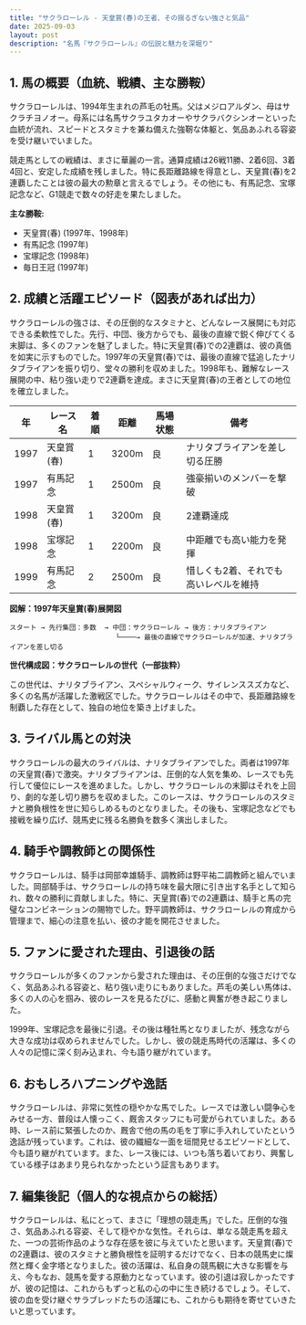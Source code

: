 ```yaml
---
title: "サクラローレル - 天皇賞(春)の王者、その揺るぎない強さと気品"
date: 2025-09-03
layout: post
description: "名馬『サクラローレル』の伝説と魅力を深堀り"
---
```


## 1. 馬の概要（血統、戦績、主な勝鞍）

サクラローレルは、1994年生まれの芦毛の牡馬。父はメジロアルダン、母はサクラチヨノオー。母系には名馬サクラユタカオーやサクラバクシンオーといった血統が流れ、スピードとスタミナを兼ね備えた強靭な体躯と、気品あふれる容姿を受け継いでいました。

競走馬としての戦績は、まさに華麗の一言。通算成績は26戦11勝、2着6回、3着4回と、安定した成績を残しました。特に長距離路線を得意とし、天皇賞(春)を2連覇したことは彼の最大の勲章と言えるでしょう。その他にも、有馬記念、宝塚記念など、G1競走で数々の好走を果たしました。

**主な勝鞍:**

* 天皇賞(春) (1997年、1998年)
* 有馬記念 (1997年)
* 宝塚記念 (1998年)
* 毎日王冠 (1997年)


## 2. 成績と活躍エピソード（図表があれば出力）

サクラローレルの強さは、その圧倒的なスタミナと、どんなレース展開にも対応できる柔軟性でした。先行、中団、後方からでも、最後の直線で鋭く伸びてくる末脚は、多くのファンを魅了しました。特に天皇賞(春)での2連覇は、彼の真価を如実に示すものでした。1997年の天皇賞(春)では、最後の直線で猛追したナリタブライアンを振り切り、堂々の勝利を収めました。1998年も、難解なレース展開の中、粘り強い走りで2連覇を達成。まさに天皇賞(春)の王者としての地位を確立しました。

| 年 | レース名           | 着順 | 距離 | 馬場状態 | 備考                                     |
|---|--------------------|-----|-----|---------|-----------------------------------------|
| 1997 | 天皇賞(春)         | 1   | 3200m| 良       | ナリタブライアンを差し切る圧勝             |
| 1997 | 有馬記念           | 1   | 2500m| 良       | 強豪揃いのメンバーを撃破                 |
| 1998 | 天皇賞(春)         | 1   | 3200m| 良       | 2連覇達成                               |
| 1998 | 宝塚記念           | 1   | 2200m| 良       | 中距離でも高い能力を発揮                 |
| 1999 | 有馬記念           | 2   | 2500m| 良       | 惜しくも2着、それでも高いレベルを維持 |


**図解：1997年天皇賞(春)展開図**

```
スタート → 先行集団：多数  → 中団：サクラローレル → 後方：ナリタブライアン
                          └────→ 最後の直線でサクラローレルが加速、ナリタブライアンを差し切る
```

**世代構成図：サクラローレルの世代（一部抜粋）**

この世代は、ナリタブライアン、スペシャルウィーク、サイレンススズカなど、多くの名馬が活躍した激戦区でした。サクラローレルはその中で、長距離路線を制覇した存在として、独自の地位を築き上げました。


## 3. ライバル馬との対決

サクラローレルの最大のライバルは、ナリタブライアンでした。両者は1997年の天皇賞(春)で激突。ナリタブライアンは、圧倒的な人気を集め、レースでも先行して優位にレースを進めました。しかし、サクラローレルの末脚はそれを上回り、劇的な差し切り勝ちを収めました。このレースは、サクラローレルのスタミナと勝負根性を世に知らしめるものとなりました。その後も、宝塚記念などでも接戦を繰り広げ、競馬史に残る名勝負を数多く演出しました。


## 4. 騎手や調教師との関係性

サクラローレルは、騎手は岡部幸雄騎手、調教師は野平祐二調教師と組んでいました。岡部騎手は、サクラローレルの持ち味を最大限に引き出す名手として知られ、数々の勝利に貢献しました。特に、天皇賞(春)での2連覇は、騎手と馬の完璧なコンビネーションの賜物でした。野平調教師は、サクラローレルの育成から管理まで、細心の注意を払い、彼の才能を開花させました。


## 5. ファンに愛された理由、引退後の話

サクラローレルが多くのファンから愛された理由は、その圧倒的な強さだけでなく、気品あふれる容姿と、粘り強い走りにもありました。芦毛の美しい馬体は、多くの人の心を掴み、彼のレースを見るたびに、感動と興奮が巻き起こりました。

1999年、宝塚記念を最後に引退。その後は種牡馬となりましたが、残念ながら大きな成功は収められませんでした。しかし、彼の競走馬時代の活躍は、多くの人々の記憶に深く刻み込まれ、今も語り継がれています。


## 6. おもしろハプニングや逸話

サクラローレルは、非常に気性の穏やかな馬でした。レースでは激しい闘争心をみせる一方、普段は人懐っこく、厩舎スタッフにも可愛がられていました。ある時、レース前に緊張したのか、厩舎で他の馬の毛を丁寧に手入れしていたという逸話が残っています。これは、彼の繊細な一面を垣間見せるエピソードとして、今も語り継がれています。また、レース後には、いつも落ち着いており、興奮している様子はあまり見られなかったという証言もあります。


## 7. 編集後記（個人的な視点からの総括）

サクラローレルは、私にとって、まさに「理想の競走馬」でした。圧倒的な強さ、気品あふれる容姿、そして穏やかな気性。それらは、単なる競走馬を超えた、一つの芸術作品のような存在感を彼に与えていたと思います。天皇賞(春)での2連覇は、彼のスタミナと勝負根性を証明するだけでなく、日本の競馬史に燦然と輝く金字塔となりました。彼の活躍は、私自身の競馬観に大きな影響を与え、今もなお、競馬を愛する原動力となっています。彼の引退は寂しかったですが、彼の記憶は、これからもずっと私の心の中に生き続けるでしょう。そして、彼の血を受け継ぐサラブレッドたちの活躍にも、これからも期待を寄せていきたいと思っています。
